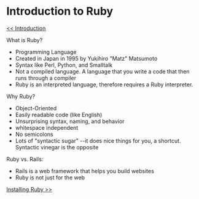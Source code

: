 Introduction to Ruby
====================

[<< Introduction](https://github.com/KLVTZ/Ruby-Essentials/blob/master/notes/Chapter_01:%20Getting%20Started/00.introduction.md)

What is Ruby?

- Programming Language
- Created in Japan in 1995 by Yukihiro "Matz" Matsumoto
- Syntax like Perl, Python, and Smalltalk
- Not a compiled language. A language that you write a code that then runs
  through a compiler
- Ruby is an interpreted language, therefore requires a Ruby interpreter.

Why Ruby?

- Object-Oriented
- Easily readable code (like English)
- Unsurprising syntax, naming, and behavior
- whitespace independent
- No semicolons
- Lots of "syntactic sugar" --it does nice things for you, a shortcut. Syntactic
  vinegar is the opposite

Ruby vs. Rails:

- Rails is a web framework that helps you build websites
- Ruby is not just for the web

[Installing Ruby >>](https://github.com/KLVTZ/Ruby-Essentials/blob/master/notes/Chapter_01:%20Getting%20Started/02.installing_ruby.md)
